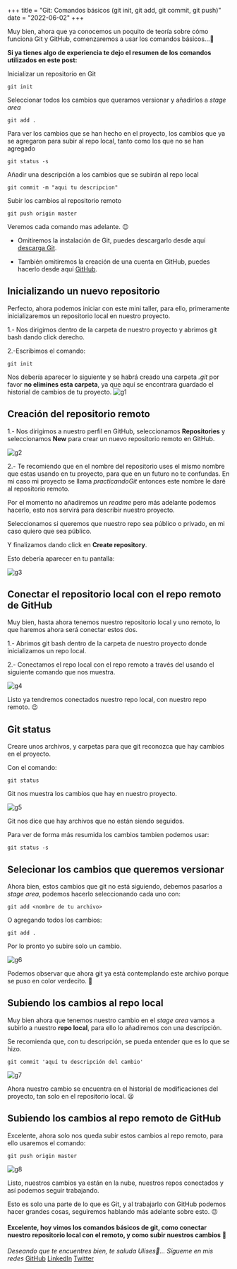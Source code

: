 +++
title = "Git: Comandos básicos (git init, git add, git commit, git  push)"
date = "2022-06-02"
+++

Muy bien, ahora que ya conocemos un poquito de teoría sobre cómo funciona Git y GitHub, comenzaremos a usar los comandos básicos...🐣

<!--more-->
**Si ya tienes algo de experiencia te dejo el resumen de los comandos utilizados en este post:**

Inicializar un repositorio en Git

```texto
git init
```

Seleccionar todos los cambios que queramos versionar y añadirlos a *stage area*

```texto
git add .
```

Para ver los cambios que se han hecho en el proyecto, los cambios que ya se agregaron para subir al repo local, tanto como los que no se han agregado

```texto
git status -s
```

Añadir una descripción a los cambios que se subirán al repo local

```texto
git commit -m "aqui tu descripcion"
```

Subir los cambios al repositorio remoto 

```texto
git push origin master
```

Veremos cada comando mas adelante. 😉

- Omitiremos la instalación de Git, puedes descargarlo desde aquí [descarga Git](https://git-scm.com/downloads).

- También omitiremos la creación de una cuenta en GitHub, puedes hacerlo desde aquí [GitHub](https://github.com/).
## Inicializando un nuevo repositorio 

Perfecto, ahora podemos iniciar con este mini taller, para ello, primeramente inicializaremos un repositorio local en nuestro proyecto.

1.- Nos dirigimos dentro de la carpeta de nuestro proyecto y abrimos git bash dando click derecho.

2.-Escribimos el comando:

```texto
git init
```

Nos debería aparecer lo siguiente y se habrá creado una carpeta *.git* por favor **no elimines esta carpeta**, ya que aquí se encontrara guardado el historial de cambios de tu proyecto.
![g1](https://user-images.githubusercontent.com/99143567/171567129-4900879e-90e8-4bf2-bf71-52649d9364e2.gif)


## Creación del repositorio remoto

1.- Nos dirigimos a nuestro perfil en GitHub, seleccionamos **Repositories** y seleccionamos **New** para crear un nuevo repositorio remoto en GitHub.

![g2](https://user-images.githubusercontent.com/99143567/171567145-9ccdc44b-76ab-4135-9618-4efd5f35de7d.gif)

2.- Te recomiendo que en el nombre del repositorio uses el mismo nombre que estas usando en tu proyecto, para que en un futuro no te confundas.
En mi caso mi proyecto se llama *practicandoGit* entonces este nombre le daré al repositorio remoto.

Por el momento no añadiremos un *readme* pero más adelante podemos hacerlo, esto nos servirá para describir nuestro proyecto.

Seleccionamos si queremos que nuestro repo sea público o privado, en mi caso quiero que sea público.

Y finalizamos dando click en **Create repository**.

Esto debería aparecer en tu pantalla:

![g3](https://user-images.githubusercontent.com/99143567/171567161-ac4fa11f-7f9c-40bc-a8c5-c7a68c20ffe4.gif)

## Conectar el repositorio local con el repo remoto de GitHub

Muy bien, hasta ahora tenemos nuestro repositorio local y uno remoto, lo que haremos ahora será conectar estos dos.

1.- Abrimos git bash dentro de la carpeta de nuestro proyecto donde inicializamos un repo local.

2.- Conectamos el repo local con el repo remoto a través del usando el siguiente comando que nos muestra.

![g4](https://user-images.githubusercontent.com/99143567/171567235-19b0eff1-8565-4ba1-952b-463d67c2b700.gif)

Listo ya tendremos conectados nuestro repo local, con nuestro repo remoto. 😉
## Git status

Creare unos archivos, y carpetas para que git reconozca que hay cambios en el proyecto.

Con el comando:

```texto
git status
``` 

Git nos muestra los cambios que hay en nuestro proyecto.

![g5](https://user-images.githubusercontent.com/99143567/171567270-4a3ed7cd-ef4b-42fc-b879-a0782e08df26.gif)


Git nos dice que hay archivos que no están siendo seguidos.

Para ver de forma más resumida los cambios tambien podemos usar:

```texto
git status -s
```

## Selecionar los cambios que queremos versionar

Ahora bien, estos cambios que git no está siguiendo, debemos pasarlos a *stage area*, podemos hacerlo seleccionando cada uno con:

```texto
git add <nombre de tu archivo>
```

O agregando todos los cambios:

```texto
git add .
```

Por lo pronto yo subire solo un cambio.

![g6](https://user-images.githubusercontent.com/99143567/171567302-4f099e56-7af8-4caa-8b51-9207bd6fb6ae.gif)

Podemos observar que ahora git ya está contemplando este archivo porque se puso en color verdecito. 🙂

## Subiendo los cambios al repo local

Muy bien ahora que tenemos nuestro cambio en el *stage area* vamos a subirlo a nuestro **repo local**, para ello lo añadiremos con una descripción.

Se recomienda que, con tu descripción, se pueda entender que es lo que se hizo.

```texto
git commit 'aquí tu descripción del cambio'
```

![g7](https://user-images.githubusercontent.com/99143567/171567319-fa1790c9-bcab-48a8-aace-705049cdf375.gif)

Ahora nuestro cambio se encuentra en el historial de modificaciones del proyecto, tan solo en el repositorio local. 😦
## Subiendo los cambios al repo remoto de GitHub

Excelente, ahora solo nos queda subir estos cambios al repo remoto, para ello usaremos el comando:

```texto
git push origin master
```

![g8](https://user-images.githubusercontent.com/99143567/171567348-d20c8cf0-9e27-420d-9120-70576bd556c3.gif)

Listo, nuestros cambios ya están en la nube, nuestros repos conectados y así podemos seguir trabajando.

Esto es solo una parte de lo que es Git, y al trabajarlo con GitHub podemos hacer grandes cosas, seguiremos hablando más adelante sobre esto. 😉

#### Excelente, hoy vimos los comandos básicos de git, como conectar nuestro repositorio local con el remoto, y como subir nuestros cambios 🚀

*Deseando que te encuentres bien, te saluda Ulises🤵...*
*Sígueme en mis redes*
[GitHub](https://github.com/UlisesOrnelasR)
[LinkedIn](https://www.linkedin.com/in/ulises-ornelas/)
[Twitter](https://twitter.com/UlisesOrnelass)
